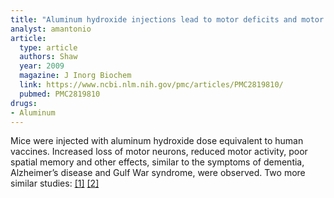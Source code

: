 ```yaml
---
title: "Aluminum hydroxide injections lead to motor deficits and motor neuron degeneration"
analyst: amantonio
article:
  type: article
  authors: Shaw
  year: 2009
  magazine: J Inorg Biochem
  link: https://www.ncbi.nlm.nih.gov/pmc/articles/PMC2819810/
  pubmed: PMC2819810
drugs:
- Aluminum
---
```


Mice were injected with aluminum hydroxide dose equivalent to human vaccines. Increased loss of motor neurons, reduced motor activity, poor spatial memory and other effects, similar to the symptoms of dementia, Alzheimer’s disease and Gulf War syndrome, were observed. Two more similar studies: [[1]](https://www.ncbi.nlm.nih.gov/pubmed/23932735) [[2]](https://www.ncbi.nlm.nih.gov/pubmed/17114826)
